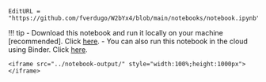 
```@meta
EditURL = "https://github.com/fverdugo/W2bYx4/blob/main/notebooks/notebook.ipynb"
```

!!! tip
    - Download this notebook and run it locally on your machine [recommended]. Click [here](https://fverdugo.github.io/W2bYx4/dev/notebook.ipynb).
    - You can also run this notebook in the cloud using Binder. Click [here](https://mybinder.org/v2/gh/fverdugo/W2bYx4/gh-pages?filepath=dev/notebook.ipynb).

```@raw html
<iframe src="../notebook-output/" style="width:100%;height:1000px"></iframe>
```

